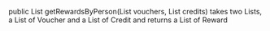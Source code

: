 public List<Reward> getRewardsByPerson(List<Voucher> vouchers, List<Credit> credits) takes two Lists, a List of Voucher and a List of Credit and returns a List of Reward 
